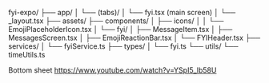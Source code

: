 fyi-expo/
├── app/
│   └── (tabs)/
│       └── fyi.tsx (main screen)
│   └── _layout.tsx
├── assets/
├── components/
│   ├── icons/
│   │   └── EmojiPlaceholderIcon.tsx
│   └── fyi/
│       ├── MessageItem.tsx
│       ├── MessagesScreen.tsx
│       ├── EmojiReactionBar.tsx
│       └── FYIHeader.tsx
├── services/
│   └── fyiService.ts
├── types/
│   └── fyi.ts
└── utils/
    └── timeUtils.ts




Bottom sheet
https://www.youtube.com/watch?v=YSpI5_lb58U